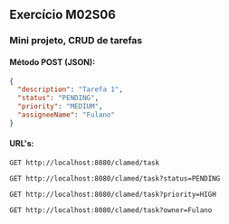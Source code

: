 ## Exercício M02S06
### Mini projeto, CRUD de tarefas

#### Método POST (JSON):
```json
{
  "description": "Tarefa 1",
  "status": "PENDING",
  "priority": "MEDIUM",
  "assigneeName": "Fulano"
}
```
#### URL's:
```code
GET http://localhost:8080/clamed/task

GET http://localhost:8080/clamed/task?status=PENDING

GET http://localhost:8080/clamed/task?priority=HIGH

GET http://localhost:8080/clamed/task?owner=Fulano
```
